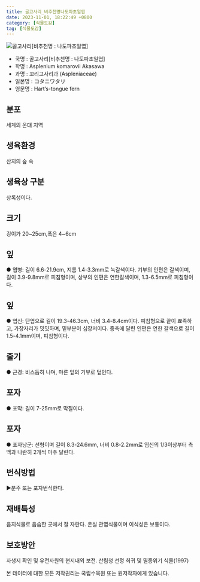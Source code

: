 ```yaml
---
title: 골고사리_비추천명나도파초일엽
date: 2023-11-01, 18:22:49 +0800
category: [식물도감]
tag: [식물도감]
---
```




![골고사리[비추천명 : 나도파초일엽]](http://www.nature.go.kr/fileUpload/plants/basic/Aspleniaceae/Asplenium/4242/1_th2.JPG)
- 국명 : 골고사리[비추천명 : 나도파초일엽]
- 학명 : Asplenium komarovii Akasawa
- 과명 : 꼬리고사리과 (Aspleniaceae)
- 일본명 : コタニワタリ
- 영문명 : Hart’s-tongue fern


## 분포
세계의 온대 지역
## 생육환경
산지의 숲 속 
## 생육상 구분
상록성이다. 
## 크기
깅이가 20~25cm,폭은 4~6cm
## 잎
● 엽병: 길이 6.6-21.9cm, 지름 1.4-3.3mm로 녹갈색이다. 기부의 인편은 갈색이며, 길이 3.9-9.8mm로 피침형이며, 상부의 인편은 연한갈색이며, 1.3-6.5mm로 피침형이다. 
## 잎
● 엽신: 단엽으로 길이 19.3-46.3cm, 너비 3.4-8.4cm이다. 피침형으로 끝이 뾰족하고, 가장자리가 밋밋하며, 밑부분이 심장저이다. 중축에 달린 인편은 연한 갈색으로 길이 1.5-4.1mm이며, 피침형이다. 
## 줄기
● 근경: 비스듬히 나며, 마른 잎의 기부로 덮인다. 
## 포자
● 포막: 길이 7-25mm로 막질이다. 
## 포자
● 포자낭군: 선형이며 길이 8.3-24.6mm, 너비 0.8-2.2mm로 엽신의 1/3이상부터 측맥과 나란히 2개씩 마주 달린다. 
## 번식방법
▶분주 또는 포자번식한다.
## 재배특성
음지식물로 음습한 곳에서 잘 자란다. 온실 관엽식물이며 이식성은 보통이다.
## 보호방안
자생지 확인 및 유전자원의 현지내외 보전.산림청 선정 희귀 및 멸종위기 식물(1997)






본 데이터에 대한 모든 저작권리는 국립수목원 또는 원저작자에게 있습니다.
